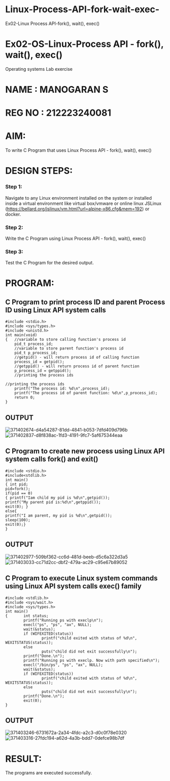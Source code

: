 # Linux-Process-API-fork-wait-exec-
Ex02-Linux Process API-fork(), wait(), exec()
# Ex02-OS-Linux-Process API - fork(), wait(), exec()
Operating systems Lab exercise
# NAME : MANOGARAN S
# REG NO : 212223240081


# AIM:
To write C Program that uses Linux Process API - fork(), wait(), exec()

# DESIGN STEPS:

### Step 1:

Navigate to any Linux environment installed on the system or installed inside a virtual environment like virtual box/vmware or online linux JSLinux (https://bellard.org/jslinux/vm.html?url=alpine-x86.cfg&mem=192) or docker.

### Step 2:

Write the C Program using Linux Process API - fork(), wait(), exec()

### Step 3:

Test the C Program for the desired output. 

# PROGRAM:

## C Program to print process ID and parent Process ID using Linux API system calls

```
#include <stdio.h>
#include <sys/types.h>
#include <unistd.h>
int main(void)
{	//variable to store calling function's process id
	pid_t process_id;
	//variable to store parent function's process id
	pid_t p_process_id;
	//getpid() - will return process id of calling function
	process_id = getpid();
	//getppid() - will return process id of parent function
	p_process_id = getppid();
	//printing the process ids

//printing the process ids
	printf("The process id: %d\n",process_id);
	printf("The process id of parent function: %d\n",p_process_id);
	return 0; 
}
```














## OUTPUT
![371402674-d4a54287-81dd-4841-b053-7dfd409d796b](https://github.com/user-attachments/assets/9b214d26-a441-4eec-8c3f-bb4f44c4fd1a)
![371402837-d8f838ac-1fd3-4191-9fc7-5af675344eaa](https://github.com/user-attachments/assets/c2c826b8-4c0a-487d-8d0e-841d624459f0)














## C Program to create new process using Linux API system calls fork() and exit()

```
#include <stdio.h>
#include<stdlib.h>
int main()
{ int pid; 
pid=fork(); 
if(pid == 0) 
{ printf("Iam child my pid is %d\n",getpid()); 
printf("My parent pid is:%d\n",getppid()); 
exit(0); } 
else{ 
printf("I am parent, my pid is %d\n",getpid()); 
sleep(100); 
exit(0);} 
}
```











## OUTPUT
![371402977-509bf362-cc6d-481d-beeb-d5c6a322d3a5](https://github.com/user-attachments/assets/2e4ee5a4-e362-45b3-9c39-5454900ae9a3)
![371403033-cc71d2cc-dbf2-479a-ac29-c95e67b89052](https://github.com/user-attachments/assets/89c13e91-4e96-473a-a4fd-33eceb158091)








## C Program to execute Linux system commands using Linux API system calls exec() family

```
#include <stdlib.h>
#include <sys/wait.h>
#include <sys/types.h>
int main()
{       int status;
        printf("Running ps with execlp\n");
        execl("ps", "ps", "ax", NULL);
        wait(&status);
        if (WIFEXITED(status))
                printf("child exited with status of %d\n", WEXITSTATUS(status));
        else
                puts("child did not exit successfully\n");
        printf("Done.\n");
        printf("Running ps with execlp. Now with path specified\n");
        execl("/bin/ps", "ps", "ax", NULL);
        wait(&status);
        if (WIFEXITED(status))
                printf("child exited with status of %d\n", WEXITSTATUS(status));
        else
                puts("child did not exit successfully\n");
        printf("Done.\n");
        exit(0);
}
```






















## OUTPUT
![371403246-6731672a-2a34-4fdc-a2c3-d0c0f78e0320](https://github.com/user-attachments/assets/5544458d-ebec-4897-8987-2e8eff38ace2)
![371403316-27fdc194-a62d-4a3b-bdd7-0defce98b7df](https://github.com/user-attachments/assets/c9f6b765-7d10-41cf-8dc5-d1811018e409)


















# RESULT:
The programs are executed successfully.
